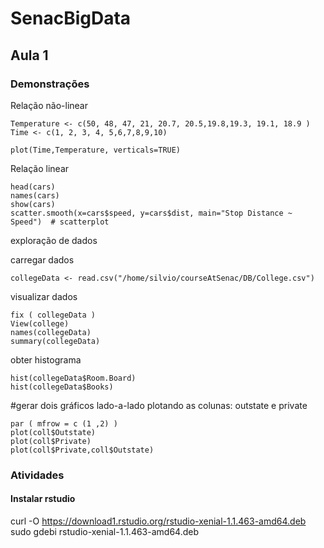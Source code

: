 # SenacBigData

## Aula 1

### Demonstrações

Relação não-linear

```
Temperature <- c(50, 48, 47, 21, 20.7, 20.5,19.8,19.3, 19.1, 18.9 )
Time <- c(1, 2, 3, 4, 5,6,7,8,9,10)

plot(Time,Temperature, verticals=TRUE)
```

Relação linear

```
head(cars) 
names(cars) 
show(cars) 
scatter.smooth(x=cars$speed, y=cars$dist, main="Stop Distance ~ Speed")  # scatterplot
```

exploração de dados

carregar dados

```
collegeData <- read.csv("/home/silvio/courseAtSenac/DB/College.csv")
```

visualizar dados
```
fix ( collegeData )
View(college)
names(collegeData)
summary(collegeData)
```

obter histograma
```
hist(collegeData$Room.Board)
hist(collegeData$Books)
```

#gerar dois gráficos lado-a-lado plotando as colunas: outstate  e private

```
par ( mfrow = c (1 ,2) )
plot(coll$Outstate)
plot(coll$Private)
plot(coll$Private,coll$Outstate)
```
### Atividades

#### Instalar rstudio
curl -O https://download1.rstudio.org/rstudio-xenial-1.1.463-amd64.deb
sudo gdebi rstudio-xenial-1.1.463-amd64.deb


